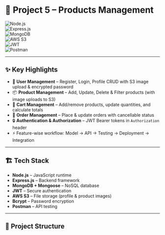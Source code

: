 # 🛒 Project 5 – Products Management  

![Node.js](https://img.shields.io/badge/Node.js-339933?style=for-the-badge&logo=nodedotjs&logoColor=white)  
![Express.js](https://img.shields.io/badge/Express.js-000000?style=for-the-badge&logo=express&logoColor=white)  
![MongoDB](https://img.shields.io/badge/MongoDB-47A248?style=for-the-badge&logo=mongodb&logoColor=white)  
![AWS S3](https://img.shields.io/badge/AWS%20S3-569A31?style=for-the-badge&logo=amazons3&logoColor=white)  
![JWT](https://img.shields.io/badge/JWT-000000?style=for-the-badge&logo=jsonwebtokens&logoColor=white)  
![Postman](https://img.shields.io/badge/Postman-FF6C37?style=for-the-badge&logo=postman&logoColor=white)  


---

## ✨ Key Highlights  
- 👤 **User Management** – Register, Login, Profile CRUD with S3 image upload & encrypted password  
- 📦 **Product Management** – Add, Update, Delete & Filter products (with image uploads to S3)  
- 🛒 **Cart Management** – Add/remove products, update quantities, and calculate totals  
- 📑 **Order Management** – Place & update orders with cancellable status  
- 🔒 **Authentication & Authorization** – JWT Bearer tokens in `Authorization` header  
- ⚡ Feature-wise workflow: Model → API → Testing → Deployment → Integration  

---

## 🏗 Tech Stack  
- **Node.js** – JavaScript runtime  
- **Express.js** – Backend framework  
- **MongoDB + Mongoose** – NoSQL database  
- **JWT** – Secure authentication  
- **AWS S3** – File storage (profile & product images)  
- **Bcrypt** – Password encryption  
- **Postman** – API testing  

---

## 📂 Project Structure  
